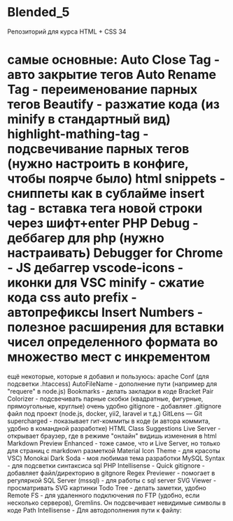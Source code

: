 # Blended_5
Репозиторий для курса HTML + CSS 34



самые основные:
Auto Close Tag - авто закрытие тегов
Auto Rename Tag - переименование парных тегов
Beautify - разжатие кода (из minify в стандартный вид)
highlight-mathing-tag - подсвечивание парных тегов (нужно настроить в конфиге, чтобы поярче было)
html snippets - сниппеты как в сублайме
insert <br> tag - вставка тега новой строки через шифт+enter
PHP Debug - деббагер для php (нужно настраивать)
Debugger for Chrome - JS дебаггер
vscode-icons - иконки для VSC
minify - сжатие кода
css auto prefix - автопрефиксы
Insert Numbers - полезное расширения для вставки чисел определенного формата во множество мест с инкрементом
================
ещё некоторые, которые я добавил и пользуюсь:
apache Conf (для подсветки .htaccess)
AutoFileName - дополнение пути (например для "requere" в node.js)
Bookmarks - делать закладки в коде
Bracket Pair Colorizer - подсвечивать парные скобки (квадратные, фигурные, прямоугольные, круглые) очень удобно
gitignore - добавляет .gitignore файл под проект (node.js, docker, yii2, laravel и т.д.)
GitLens — Git supercharged - показывает гит-коммиты в коде (и автора коммита, удобно в командной разработке)
HTML Class Suggestions
Live Server - открывает браузер, где в режиме "онлайн" видишь изменения в html
Markdown Preview Enhanced - тоже самое, что и Live Server, но только для страниц с markdown разметкой
Material Icon Theme - для красоты VSC)
Monokai Dark Soda - моя любимая тема разработки
MySQL Syntax - для подсветки синтаксиса sql
PHP Intellisense -
Quick gitignore - добавляет файл/директорию в gitgnore
Regex Previewer - помогает в регуляркой
SQL Server (mssql) - для работы с sql server
SVG Viewer - просматривать SVG картинки
Todo Tree - делать заметки, удобно
Remote FS - для удаленного подключения по FTP (удобно, если несколько серверов),
Gremlins. Он подсвечивает невидимые символы в коде
Path Intellisense - Для автодополнения пути к файлу:

